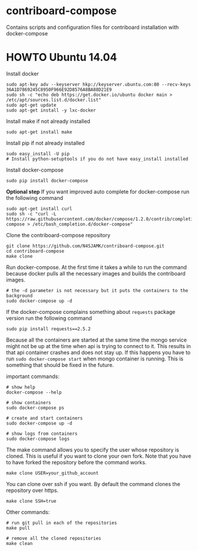 # contriboard-compose
Contains scripts and configuration files for contriboard installation with
docker-compose

# HOWTO Ubuntu 14.04

Install docker
```
sudo apt-key adv --keyserver hkp://keyserver.ubuntu.com:80 --recv-keys 36A1D7869245C8950F966E92D8576A8BA88D21E9
sudo sh -c "echo deb https://get.docker.io/ubuntu docker main > /etc/apt/sources.list.d/docker.list"
sudo apt-get update
sudo apt-get install -y lxc-docker
```

Install make if not already installed
```
sudo apt-get install make
```

Install pip if not already installed
```
sudo easy_install -U pip
# Install python-setuptools if you do not have easy_install installed
```

Install docker-compose
```
sudo pip install docker-compose
```

**Optional step** If you want improved auto complete for docker-compose run the
following command
```
sudo apt-get install curl
sudo sh -c "curl -L https://raw.githubusercontent.com/docker/compose/1.2.0/contrib/completion/bash/docker-compose > /etc/bash_completion.d/docker-compose"
```

Clone the contriboard-compose repository
```
git clone https://github.com/N4SJAMK/contriboard-compose.git
cd contriboard-compose
make clone
```

Run docker-compose. At the first time it takes a while to run the command
because docker pulls all the necessary images and builds the contriboard images.
```
# the -d parameter is not necessary but it puts the containers to the background
sudo docker-compose up -d
```

If the docker-compose complains something about `requests` package version run
the following command
```
sudo pip install requests==2.5.2
```

Because all the containers are started at the same time the mongo service might
not be up at the time when api is trying to connect to it. This results in that
api container crashes and does not stay up. If this happens you have to run
`sudo docker-compose start` when mongo container is running. This is something
that should be fixed in the future.

important commands:
```
# show help
docker-compose --help

# show containers
sudo docker-compose ps

# create and start containers
sudo docker-compose up -d

# show logs from containers
sudo docker-compose logs
```

The make command allows you to specify the user whose repository is cloned. This
is useful if you want to clone your own fork. Note that you have to have forked
the repository before the command works.
```
make clone USER=your_github_account
```

You can clone over ssh if you want. By default the command clones the repository
over https.
```
make clone SSH=true
```

Other commands:
```
# run git pull in each of the repositories
make pull

# remove all the cloned repositories
make clean
```
